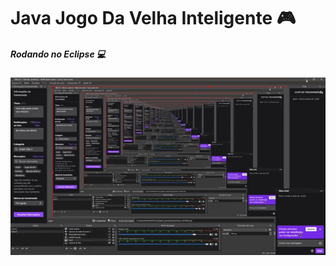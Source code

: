 # Java Jogo Da Velha Inteligente :video_game:
##### Rodando no Eclipse :computer:



![Jogando](https://github.com/Leandro223/JavaJogoDaVelhaInteligente/blob/main/velhainteligente.gif)
